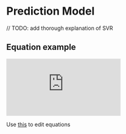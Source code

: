 # Prediction Model

// TODO: add thorough explanation of SVR

## Equation example

![equation](https://latex.codecogs.com/gif.latex?O_t%3D%5Ctext%20%7B%20Onset%20event%20at%20time%20bin%20%7D%20t)

Use [this](https://www.codecogs.com/latex/eqneditor.php) to edit equations
